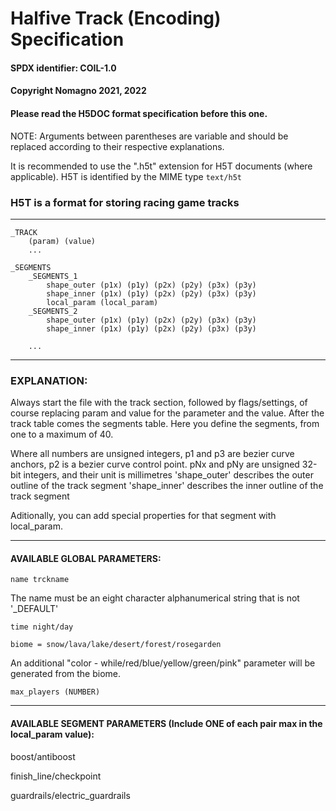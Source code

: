 # Halfive Track (Encoding) Specification

#### SPDX identifier: COIL-1.0
#### Copyright Nomagno 2021, 2022
#### Please read the H5DOC format specification before this one.
NOTE: Arguments between parentheses are variable and should be replaced according to their respective explanations.

It is recommended to use the ".h5t" extension for H5T documents (where applicable).
H5T is identified by the MIME type `text/h5t`

### H5T is a format for storing racing game tracks
***
```
_TRACK
	(param) (value)
	...

_SEGMENTS
	_SEGMENTS_1
		shape_outer (p1x) (p1y) (p2x) (p2y) (p3x) (p3y)
		shape_inner (p1x) (p1y) (p2x) (p2y) (p3x) (p3y)
		local_param (local_param)
	_SEGMENTS_2
		shape_outer (p1x) (p1y) (p2x) (p2y) (p3x) (p3y)
		shape_inner (p1x) (p1y) (p2x) (p2y) (p3x) (p3y)

	...
```
***

### EXPLANATION:

Always start the file with the track section, followed by flags/settings, of course replacing param and value for the parameter and the value.
After the track table comes the segments table. Here you define the segments, from one to a maximum of 40.

Where all numbers are unsigned integers, p1 and p3 are bezier curve anchors, p2 is a bezier curve control point.
pNx and pNy are unsigned 32-bit integers, and their unit is millimetres
'shape_outer' describes the outer outline of the track segment
'shape_inner' describes the inner outline of the track segment

Aditionally, you can add special properties for that segment with local_param.


***

#### AVAILABLE GLOBAL PARAMETERS:

`name trckname`

The name must be an eight character alphanumerical string that is not '_DEFAULT'

`time night/day`

`biome = snow/lava/lake/desert/forest/rosegarden`

An additional "color - while/red/blue/yellow/green/pink" parameter will be generated from the biome.

`max_players (NUMBER)`


***

#### AVAILABLE SEGMENT PARAMETERS (Include ONE of each pair max in the local_param value):


boost/antiboost

finish_line/checkpoint

guardrails/electric_guardrails
